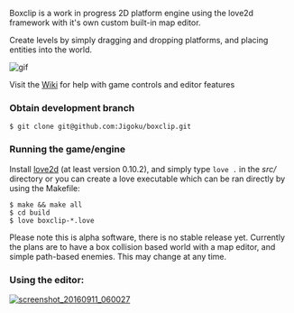 Boxclip is a work in progress 2D platform engine using the love2d framework with it's own custom built-in map editor.

Create levels by simply dragging and dropping platforms, and placing entities into the world.

![gif](https://media.giphy.com/media/xUNd9OREaN1DHuxkcg/giphy.gif)

Visit the [Wiki](https://github.com/Jigoku/boxclip/wiki) for help with game controls and editor features


### Obtain development branch
```
$ git clone git@github.com:Jigoku/boxclip.git
```

### Running the game/engine
Install [love2d](https://love2d.org/) (at least version 0.10.2), and simply type
`love .` in the *src/* directory or you can create a love executable which can be ran directly by using the Makefile:

```
$ make && make all
$ cd build
$ love boxclip-*.love
```

Please note this is alpha software, there is no stable release yet. Currently the plans are to have a box collision based world with a map editor, and simple path-based enemies. This may change at any time.


### Using the editor: 
[![screenshot_20160911_060027](https://cloud.githubusercontent.com/assets/1535179/18415293/1279053e-77e5-11e6-9b08-e05ef0c43237.png)](https://www.youtube.com/watch?v=NiMqQbY2wIY)

